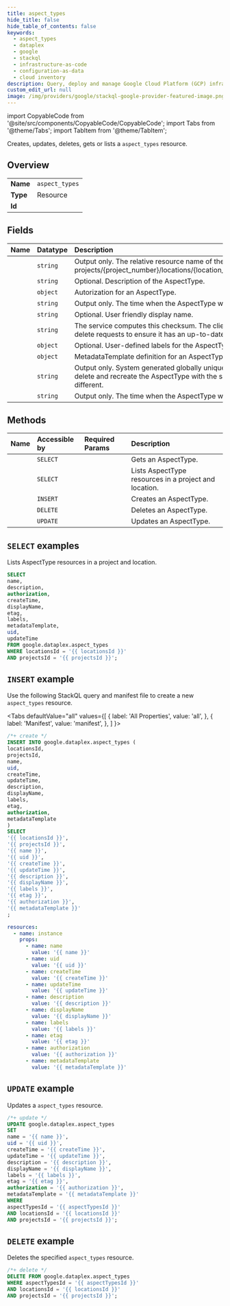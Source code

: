 ```yaml
---
title: aspect_types
hide_title: false
hide_table_of_contents: false
keywords:
  - aspect_types
  - dataplex
  - google
  - stackql
  - infrastructure-as-code
  - configuration-as-data
  - cloud inventory
description: Query, deploy and manage Google Cloud Platform (GCP) infrastructure and resources using SQL
custom_edit_url: null
image: /img/providers/google/stackql-google-provider-featured-image.png
---
```


import CopyableCode from '@site/src/components/CopyableCode/CopyableCode';
import Tabs from '@theme/Tabs';
import TabItem from '@theme/TabItem';

Creates, updates, deletes, gets or lists a <code>aspect_types</code> resource.

## Overview
<table><tbody>
<tr><td><b>Name</b></td><td><code>aspect_types</code></td></tr>
<tr><td><b>Type</b></td><td>Resource</td></tr>
<tr><td><b>Id</b></td><td><CopyableCode code="google.dataplex.aspect_types" /></td></tr>
</tbody></table>

## Fields
| Name | Datatype | Description |
|:-----|:---------|:------------|
| <CopyableCode code="name" /> | `string` | Output only. The relative resource name of the AspectType, of the form: projects/{project_number}/locations/{location_id}/aspectTypes/{aspect_type_id}. |
| <CopyableCode code="description" /> | `string` | Optional. Description of the AspectType. |
| <CopyableCode code="authorization" /> | `object` | Autorization for an AspectType. |
| <CopyableCode code="createTime" /> | `string` | Output only. The time when the AspectType was created. |
| <CopyableCode code="displayName" /> | `string` | Optional. User friendly display name. |
| <CopyableCode code="etag" /> | `string` | The service computes this checksum. The client may send it on update and delete requests to ensure it has an up-to-date value before proceeding. |
| <CopyableCode code="labels" /> | `object` | Optional. User-defined labels for the AspectType. |
| <CopyableCode code="metadataTemplate" /> | `object` | MetadataTemplate definition for an AspectType. |
| <CopyableCode code="uid" /> | `string` | Output only. System generated globally unique ID for the AspectType. If you delete and recreate the AspectType with the same name, then this ID will be different. |
| <CopyableCode code="updateTime" /> | `string` | Output only. The time when the AspectType was last updated. |

## Methods
| Name | Accessible by | Required Params | Description |
|:-----|:--------------|:----------------|:------------|
| <CopyableCode code="projects_locations_aspect_types_get" /> | `SELECT` | <CopyableCode code="aspectTypesId, locationsId, projectsId" /> | Gets an AspectType. |
| <CopyableCode code="projects_locations_aspect_types_list" /> | `SELECT` | <CopyableCode code="locationsId, projectsId" /> | Lists AspectType resources in a project and location. |
| <CopyableCode code="projects_locations_aspect_types_create" /> | `INSERT` | <CopyableCode code="locationsId, projectsId" /> | Creates an AspectType. |
| <CopyableCode code="projects_locations_aspect_types_delete" /> | `DELETE` | <CopyableCode code="aspectTypesId, locationsId, projectsId" /> | Deletes an AspectType. |
| <CopyableCode code="projects_locations_aspect_types_patch" /> | `UPDATE` | <CopyableCode code="aspectTypesId, locationsId, projectsId" /> | Updates an AspectType. |

## `SELECT` examples

Lists AspectType resources in a project and location.

```sql
SELECT
name,
description,
authorization,
createTime,
displayName,
etag,
labels,
metadataTemplate,
uid,
updateTime
FROM google.dataplex.aspect_types
WHERE locationsId = '{{ locationsId }}'
AND projectsId = '{{ projectsId }}'; 
```

## `INSERT` example

Use the following StackQL query and manifest file to create a new <code>aspect_types</code> resource.

<Tabs
    defaultValue="all"
    values={[
        { label: 'All Properties', value: 'all', },
        { label: 'Manifest', value: 'manifest', },
    ]
}>
<TabItem value="all">

```sql
/*+ create */
INSERT INTO google.dataplex.aspect_types (
locationsId,
projectsId,
name,
uid,
createTime,
updateTime,
description,
displayName,
labels,
etag,
authorization,
metadataTemplate
)
SELECT 
'{{ locationsId }}',
'{{ projectsId }}',
'{{ name }}',
'{{ uid }}',
'{{ createTime }}',
'{{ updateTime }}',
'{{ description }}',
'{{ displayName }}',
'{{ labels }}',
'{{ etag }}',
'{{ authorization }}',
'{{ metadataTemplate }}'
;
```
</TabItem>
<TabItem value="manifest">

```yaml
resources:
  - name: instance
    props:
      - name: name
        value: '{{ name }}'
      - name: uid
        value: '{{ uid }}'
      - name: createTime
        value: '{{ createTime }}'
      - name: updateTime
        value: '{{ updateTime }}'
      - name: description
        value: '{{ description }}'
      - name: displayName
        value: '{{ displayName }}'
      - name: labels
        value: '{{ labels }}'
      - name: etag
        value: '{{ etag }}'
      - name: authorization
        value: '{{ authorization }}'
      - name: metadataTemplate
        value: '{{ metadataTemplate }}'

```
</TabItem>
</Tabs>

## `UPDATE` example

Updates a <code>aspect_types</code> resource.

```sql
/*+ update */
UPDATE google.dataplex.aspect_types
SET 
name = '{{ name }}',
uid = '{{ uid }}',
createTime = '{{ createTime }}',
updateTime = '{{ updateTime }}',
description = '{{ description }}',
displayName = '{{ displayName }}',
labels = '{{ labels }}',
etag = '{{ etag }}',
authorization = '{{ authorization }}',
metadataTemplate = '{{ metadataTemplate }}'
WHERE 
aspectTypesId = '{{ aspectTypesId }}'
AND locationsId = '{{ locationsId }}'
AND projectsId = '{{ projectsId }}';
```

## `DELETE` example

Deletes the specified <code>aspect_types</code> resource.

```sql
/*+ delete */
DELETE FROM google.dataplex.aspect_types
WHERE aspectTypesId = '{{ aspectTypesId }}'
AND locationsId = '{{ locationsId }}'
AND projectsId = '{{ projectsId }}';
```
